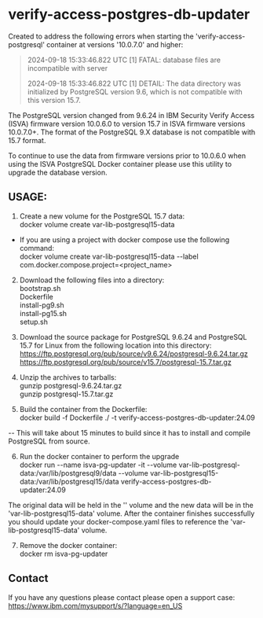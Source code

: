 # verify-access-postgres-db-updater

Created to address the following errors when starting the 'verify-access-postgresql' container at versions '10.0.7.0' and higher:
>2024-09-18 15:33:46.822 UTC [1] FATAL:  database files are incompatible with server
>
>2024-09-18 15:33:46.822 UTC [1] DETAIL:  The data directory was initialized by PostgreSQL version 9.6, which is not compatible with this version 15.7.

The PostgreSQL version changed from 9.6.24 in IBM Security Verify Access (ISVA) firmware version 10.0.6.0 to version 15.7 in ISVA firmware versions 10.0.7.0+.
The format of the PostgreSQL 9.X database is not compatible with 15.7 format.

To continue to use the data from firmware versions prior to 10.0.6.0 when using the ISVA PostgreSQL Docker container please use
this utility to upgrade the database version.

## USAGE:
1) Create a new volume for the PostgreSQL 15.7 data:  
docker volume create var-lib-postgresql15-data  
 - If you are using a project with docker compose use the following command:  
docker volume create var-lib-postgresql15-data --label com.docker.compose.project=<project_name>

2) Download the following files into a directory:  
bootstrap.sh  
Dockerfile  
install-pg9.sh  
install-pg15.sh  
setup.sh  

3) Download the source package for PostgreSQL 9.6.24 and PostgreSQL 15.7 for Linux from the following location into this directory:  
https://ftp.postgresql.org/pub/source/v9.6.24/postgresql-9.6.24.tar.gz  
https://ftp.postgresql.org/pub/source/v15.7/postgresql-15.7.tar.gz

5) Unzip the archives to tarballs:  
gunzip postgresql-9.6.24.tar.gz  
gunzip postgresql-15.7.tar.gz

6) Build the container from the Dockerfile:  
docker build -f Dockerfile ./ -t verify-access-postgres-db-updater:24.09

-- This will take about 15 minutes to build since it has to install and compile PostgreSQL from source.

6) Run the docker container to perform the upgrade  
docker run --name isva-pg-updater -it --volume var-lib-postgresql-data:/var/lib/postgresql9/data --volume var-lib-postgresql15-data:/var/lib/postgresql15/data verify-access-postgres-db-updater:24.09

The original data will be held in the '<var-lib-postgresql-data>' volume and the new data will be in the 'var-lib-postgresql15-data' volume.
After the container finishes successfully you should update your docker-compose.yaml files to reference the 'var-lib-postgresql15-data' volume.

7) Remove the docker container:  
docker rm isva-pg-updater

## Contact
If you have any questions please contact please open a support case:  
https://www.ibm.com/mysupport/s/?language=en_US
